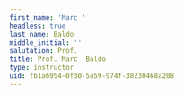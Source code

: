 ```yaml
---
first_name: 'Marc '
headless: true
last_name: Baldo
middle_initial: ''
salutation: Prof.
title: Prof. Marc  Baldo
type: instructor
uid: fb1a6954-0f30-5a59-974f-38230468a208
---
```

